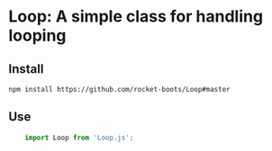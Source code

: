 # Loop: A simple class for handling looping

## Install

`npm install https://github.com/rocket-boots/Loop#master`

## Use

```js
	import Loop from 'Loop.js';

```
